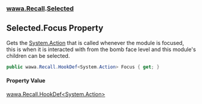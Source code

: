 ### [wawa.Recall](wawa.Recall.md 'wawa.Recall').[Selected](Selected.md 'wawa.Recall.Selected')

## Selected.Focus Property

Gets the [System.Action](https://docs.microsoft.com/en-us/dotnet/api/System.Action 'System.Action') that is called whenever the module is focused,  
this is when it is interacted with from the bomb face level and this module's children can be selected.

```csharp
public wawa.Recall.HookDef<System.Action> Focus { get; }
```

#### Property Value
[wawa.Recall.HookDef&lt;](HookDef{T}.md 'wawa.Recall.HookDef<T>')[System.Action](https://docs.microsoft.com/en-us/dotnet/api/System.Action 'System.Action')[&gt;](HookDef{T}.md 'wawa.Recall.HookDef<T>')